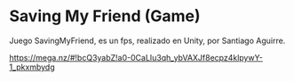 # Saving My Friend (Game)
Juego SavingMyFriend, es un fps, realizado en Unity, por Santiago Aguirre.


https://mega.nz/#!bcQ3yabZ!a0-0CaLIu3qh_ybVAXJf8ecpz4klpywY-1_pkxmbydg

